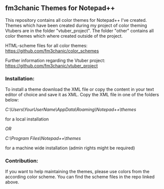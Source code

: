 ## fm3chanic Themes for Notepad++

This repository contains all color themes for Notepad++ I've created.
Themes which have been created during my project of color theming Vtubers are in the folder "vtuber_project". The folder "other" contains all color themes which where created outside of the project.

HTML-scheme files for all color themes: https://github.com/fm3chanic/color_schemes

Further information regarding the Vtuber project: https://github.com/fm3chanic/vtuber_project

### Installation:

To install a theme download the XML file or copy the content in your text editor of choice and save it as XML. 
Copy the XML file in one of the folders below:

*C:\Users\YourUserName\AppData\Roaming\Notepad++\themes*

for a local installation

*OR*

*C:\Program Files\Notepad++\themes*

for a machine wide installation (admin rights might be required)

### Contribution:

If you want to help maintaining the themes, please use colors from the according color scheme. You can find the scheme files in the repo linked above.